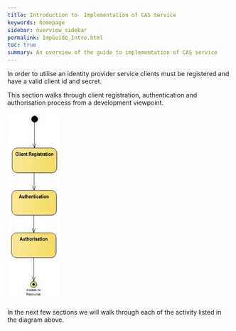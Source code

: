 ```yaml
---
title: Introduction to  Implementation of CAS Service
keywords: homepage
sidebar: overview_sidebar
permalink: ImpGuide_Intro.html
toc: true
summary: An overview of the guide to implememtation of CAS service 
---
```


In order to utilise an identity provider service clients must be registered and have a valid client id and secret.

This section walks through client registration, authentication and authorisation process from  a development viewpoint.  



![Process for Implemntation](images/RegistrationProcess.JPG)

In the next few sections we will walk through each of the activity listed in the diagram above.
